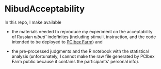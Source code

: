 # NibudAcceptability

In this repo, I make available

- the materials needed to reproduce my experiment on the acceptability of Russian _nibud'_ indefinites (including stimuli, instruction, and the code intended to be deployed to <a href="https://farm.pcibex.net/">PCIbex Farm</a>) and 

- the pre-processed judgments and the R notebook with the statistical analysis (unfortunately, I cannot make the raw file generated by PCIbex Farm public because it contains the participants' personal info).
